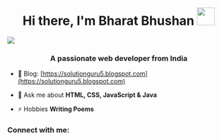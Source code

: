 <h1 align="center">Hi there, I'm Bharat Bhushan <img src="https://camo.githubusercontent.com/e8e7b06ecf583bc040eb60e44eb5b8e0ecc5421320a92929ce21522dbc34c891/68747470733a2f2f6d656469612e67697068792e636f6d2f6d656469612f6876524a434c467a6361737252346961377a2f67697068792e676966" height="40px" width="40px"></h1>

<a href="https://www.instagram.com/bharatbhushan055"><img src="https://upload.wikimedia.org/wikipedia/commons/thumb/a/a5/Instagram_icon.png/2048px-Instagram_icon.png"></a>
<h3 align="center">A passionate web developer from India</h3>

- 📝 Blog: [https://solutionguru5.blogspot.com](https://solutionguru5.blogspot.com)

- 💬 Ask me about **HTML, CSS, JavaScript & Java**

- ⚡ Hobbies **Writing Poems**

<h3 align="left">Connect with me:</h3>
<p align="left">
</p>

